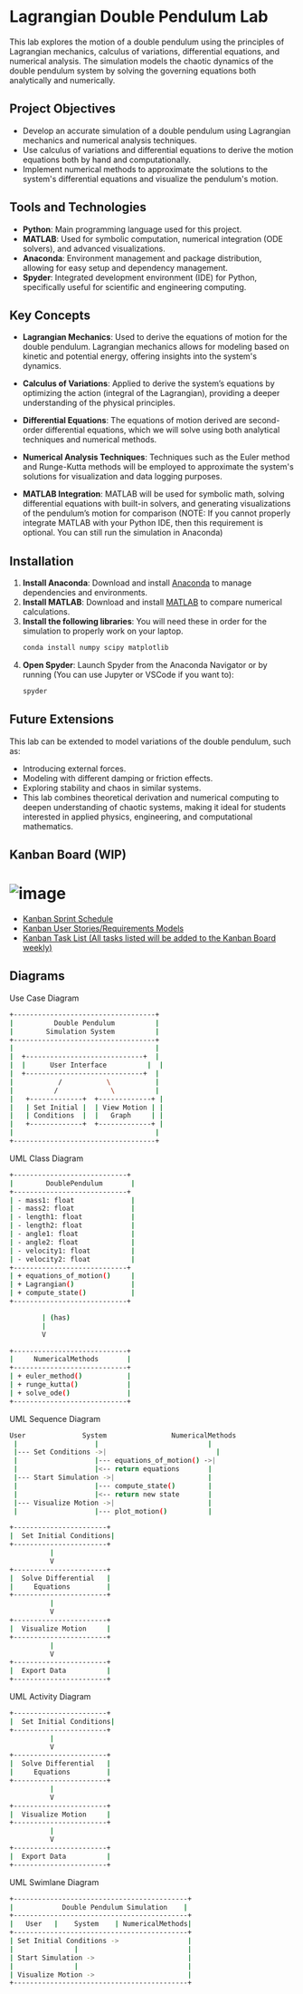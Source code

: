 # Lagrangian Double Pendulum Lab

This lab explores the motion of a double pendulum using the principles of Lagrangian mechanics, calculus of variations, differential equations, and numerical analysis. The simulation models the chaotic dynamics of the double pendulum system by solving the governing equations both analytically and numerically.

## Project Objectives

- Develop an accurate simulation of a double pendulum using Lagrangian mechanics and numerical analysis techniques.
- Use calculus of variations and differential equations to derive the motion equations both by hand and computationally.
- Implement numerical methods to approximate the solutions to the system's differential equations and visualize the pendulum's motion.

## Tools and Technologies

- **Python**: Main programming language used for this project.
- **MATLAB**: Used for symbolic computation, numerical integration (ODE solvers), and advanced visualizations.
- **Anaconda**: Environment management and package distribution, allowing for easy setup and dependency management.
- **Spyder**: Integrated development environment (IDE) for Python, specifically useful for scientific and engineering computing.

## Key Concepts

- **Lagrangian Mechanics**: Used to derive the equations of motion for the double pendulum. Lagrangian mechanics allows for modeling based on kinetic and potential energy, offering insights into the system's dynamics.
  
- **Calculus of Variations**: Applied to derive the system’s equations by optimizing the action (integral of the Lagrangian), providing a deeper understanding of the physical principles.

- **Differential Equations**: The equations of motion derived are second-order differential equations, which we will solve using both analytical techniques and numerical methods.

- **Numerical Analysis Techniques**: Techniques such as the Euler method and Runge-Kutta methods will be employed to approximate the system's solutions for visualization and data logging purposes.

- **MATLAB Integration**: MATLAB will be used for symbolic math, solving differential equations with built-in solvers, and generating visualizations of the pendulum’s motion for comparison (NOTE: If you cannot properly integrate MATLAB with your Python IDE, then this requirement is optional. You can still run the simulation in Anaconda)

## Installation

1. **Install Anaconda**: Download and install [Anaconda](https://www.anaconda.com/products/distribution) to manage dependencies and environments.
2. **Install MATLAB**: Download and install [MATLAB](https://www.mathworks.com/downloads/) to compare numerical calculations.
3. **Install the following libraries**: You will need these in order for the simulation to properly work on your laptop.
   ```bash
   conda install numpy scipy matplotlib
4. **Open Spyder**: Launch Spyder from the Anaconda Navigator or by running (You can use Jupyter or VSCode if you want to):  
   ```bash
   spyder

## Future Extensions
This lab can be extended to model variations of the double pendulum, such as:
- Introducing external forces.
- Modeling with different damping or friction effects.
- Exploring stability and chaos in similar systems.
- This lab combines theoretical derivation and numerical computing to deepen understanding of chaotic systems, making it ideal for students interested in applied physics, engineering, and computational mathematics.

## Kanban Board (WIP)

# ![image](https://github.com/user-attachments/assets/e773f4b9-7f82-4d60-b4f0-7ef51b11f76f)

- [Kanban Sprint Schedule](https://docs.google.com/document/d/1XsIzqEAN1lMrPXOtpPKfbxwXxCBSAEgDXUgwJkkzNoU/edit?tab=t.0)
- [Kanban User Stories/Requirements Models](https://docs.google.com/document/d/1SGqSKioedVcLIY1T7fengTqAkcT4FvSXmw4P1XDdrbs/edit?tab=t.0)
- [Kanban Task List (All tasks listed will be added to the Kanban Board weekly)](https://docs.google.com/document/d/1vBFQM8tplh93Y_LbmWPhZ9SYO8kH2StDEvxj4FI_ibQ/edit?tab=t.0)


## Diagrams

Use Case Diagram
```bash
+-----------------------------------+
|          Double Pendulum          |
|        Simulation System          |
+-----------------------------------+
|                                   |
|  +-----------------------------+  |
|  |      User Interface          |  |
|  +-----------------------------+  |
|           /           \           |
|          /             \          |
|   +-------------+  +-------------+ |
|   | Set Initial |  | View Motion | |
|   | Conditions  |  |   Graph     | |
|   +-------------+  +-------------+ |
|                                   |
+-----------------------------------+
```

UML Class Diagram
```bash
+----------------------------+
|        DoublePendulum       |
+----------------------------+
| - mass1: float              |
| - mass2: float              |
| - length1: float            |
| - length2: float            |
| - angle1: float             |
| - angle2: float             |
| - velocity1: float          |
| - velocity2: float          |
+----------------------------+
| + equations_of_motion()     |
| + Lagrangian()              |
| + compute_state()           |
+----------------------------+

        | (has)
        |
        V

+----------------------------+
|     NumericalMethods       |
+----------------------------+
| + euler_method()           |
| + runge_kutta()            |
| + solve_ode()              |
+----------------------------+
```

UML Sequence Diagram
```bash
User              System                NumericalMethods
 |                   |                           |
 |--- Set Conditions ->|                           |
 |                   |--- equations_of_motion() ->|
 |                   |<-- return equations       |
 |--- Start Simulation ->|                       |
 |                   |--- compute_state()        |
 |                   |<-- return new state       |
 |--- Visualize Motion ->|                       |
 |                   |--- plot_motion()          |
```

```bash
+-----------------------+
|  Set Initial Conditions|
+-----------------------+
          |
          V
+-----------------------+
|  Solve Differential   |
|     Equations         |
+-----------------------+
          |
          V
+-----------------------+
|  Visualize Motion     |
+-----------------------+
          |
          V
+-----------------------+
|  Export Data          |
+-----------------------+
```

UML Activity Diagram
```bash
+-----------------------+
|  Set Initial Conditions|
+-----------------------+
          |
          V
+-----------------------+
|  Solve Differential   |
|     Equations         |
+-----------------------+
          |
          V
+-----------------------+
|  Visualize Motion     |
+-----------------------+
          |
          V
+-----------------------+
|  Export Data          |
+-----------------------+
```

UML Swimlane Diagram
```bash
+-------------------------------------------+
|            Double Pendulum Simulation    |
+-------------------------------------------+
|   User   |    System    | NumericalMethods|
+-------------------------------------------+
| Set Initial Conditions ->                 |
|               |                           |
| Start Simulation ->                       |
|               |                           |
| Visualize Motion ->                       |
+-------------------------------------------+
```
